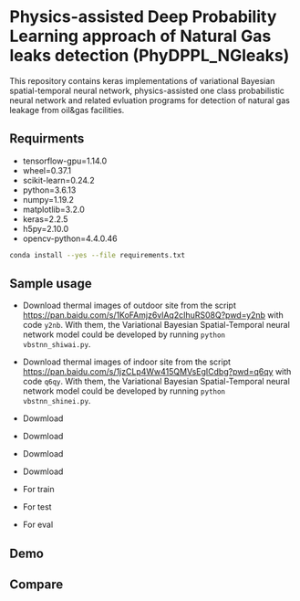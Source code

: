 # Physics-assisted Deep Probability Learning approach of Natural Gas leaks detection (PhyDPPL_NGleaks)
This repository contains keras implementations of  variational Bayesian spatial-temporal neural network, physics-assisted one class probabilistic neural network and related evluation programs for detection of natural gas leakage from oil&gas facilities.

## Requirments
* tensorflow-gpu=1.14.0
* wheel=0.37.1
* scikit-learn=0.24.2
* python=3.6.13
* numpy=1.19.2
* matplotlib=3.2.0
* keras=2.2.5
* h5py=2.10.0
* opencv-python=4.4.0.46

```Bash
conda install --yes --file requirements.txt
``` 

## Sample usage
* Download thermal images of outdoor site from the script <https://pan.baidu.com/s/1KoFAmjz6vlAq2cIhuRS08Q?pwd=y2nb> with code `y2nb`. With them, the Variational Bayesian Spatial-Temporal neural network model could be developed by running `python vbstnn_shiwai.py`.
* Download thermal images of indoor site from the script <https://pan.baidu.com/s/1jzCLp4Ww415QMVsEgICdbg?pwd=q6qy> with code `q6qy`. With them, the Variational Bayesian Spatial-Temporal neural network model could be developed by running `python vbstnn_shinei.py`.

* Dowmload
* Dowmload
* Dowmload
* Dowmload
* For train
* For test
* For eval

## Demo



## Compare
